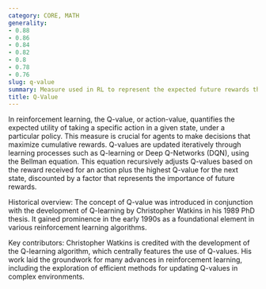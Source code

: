 ```yaml
---
category: CORE, MATH
generality:
- 0.88
- 0.86
- 0.84
- 0.82
- 0.8
- 0.78
- 0.76
slug: q-value
summary: Measure used in RL to represent the expected future rewards that an agent can obtain, starting from a given state and choosing a particular action.
title: Q-Value
---
```


In reinforcement learning, the Q-value, or action-value, quantifies the expected utility of taking a specific action in a given state, under a particular policy. This measure is crucial for agents to make decisions that maximize cumulative rewards. Q-values are updated iteratively through learning processes such as Q-learning or Deep Q-Networks (DQN), using the Bellman equation. This equation recursively adjusts Q-values based on the reward received for an action plus the highest Q-value for the next state, discounted by a factor that represents the importance of future rewards.

Historical overview:
The concept of Q-value was introduced in conjunction with the development of Q-learning by Christopher Watkins in his 1989 PhD thesis. It gained prominence in the early 1990s as a foundational element in various reinforcement learning algorithms.

Key contributors:
Christopher Watkins is credited with the development of the Q-learning algorithm, which centrally features the use of Q-values. His work laid the groundwork for many advances in reinforcement learning, including the exploration of efficient methods for updating Q-values in complex environments.